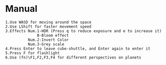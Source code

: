 # Manual

    1.Use WASD for moving around the space
    2.Use LShift for faster movement speed
    3.Effects Num.1-HDR (Press q to reduce exposure and e to increase it)
                  B-Bloom effect
              Num.2-Invert Color
              Num.3-Grey scale
    4.Press Enter to leave cube-shuttle, and Enter again to enter it
    5.Press F for flashlight
    6.Use (fn)\F1,F2,F3,F4 for different perspectives on planets